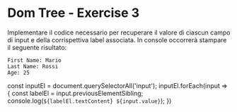 # Dom Tree - Exercise 3
Implementare il codice necessario per recuperare il valore di ciascun campo di input e della corrispettiva label associata.
In console occorrerà stampare il seguente risultato:
```
First Name: Mario
Last Name: Rossi
Age: 25
```

 const inputEl = document.querySelectorAll('input');
  inputEl.forEach(input => {
    const labelEl = input.previousElementSibling;
    console.log(`${labelEl.textContent} ${input.value}`);
  })